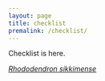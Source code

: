 ```yaml
---
layout: page
title: checklist
premalink: /checklist/
---
```

Checklist is here.

[_Rhododendron sikkimense_](docs/taxa/rhododendron_sikkimense.d.k.pradhan.md)
